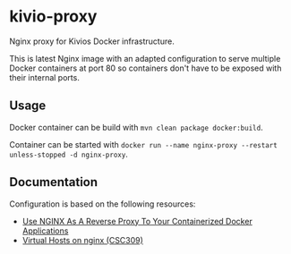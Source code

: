 # kivio-proxy
Nginx proxy for Kivios Docker infrastructure.

This is latest Nginx image with an adapted configuration to serve
multiple Docker containers at port 80 so containers don't have to be 
exposed with their internal ports.

## Usage
Docker container can be build with `mvn clean package docker:build`.

Container can be started with `docker run --name nginx-proxy --restart unless-stopped -d nginx-proxy`.

## Documentation
Configuration is based on the following resources:

* [Use NGINX As A Reverse Proxy To Your Containerized Docker Applications](https://www.thepolyglotdeveloper.com/2017/03/nginx-reverse-proxy-containerized-docker-applications/)
* [Virtual Hosts on nginx (CSC309)](https://gist.github.com/soheilhy/8b94347ff8336d971ad0)
